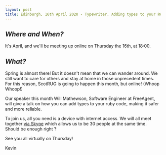 ```yaml
---
layout: post
title: Edinburgh, 16th April 2020 - Typewriter, Adding types to your Ruby code for greater safety
---
```


## *Where and When?*
It's April, and we'll be meeting up online on Thursday the 16th, at 18:00.

## *What?*
Spring is almost there! But it doesn't mean that we can wander around. We still want to care for others and stay at home in those unprecedent times. For this reason, ScotRUG is going to happen this month, but online! (Whoop Whoop!)

Our speaker this month Will Mathewson, Software Engineer at FreeAgent, will give a talk on how you can add types to your ruby code, making it safer and more reliable.

To join us, all you need is a device with internet access. We will all meet together [via Skype]("https://join.skype.com/ab7rQrus83VL") which allows us to be 30 people at the same time. Should be enough right ?

See you all virtually on Thursday!

Kevin
